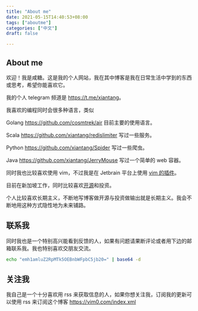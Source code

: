 ```yaml
---
title: "About me"
date: 2021-05-15T14:40:53+08:00
tags: ["aboutme"]
categories: ["中文"]
draft: false

---
```




## About me

欢迎！我是咸糖。这是我的个人网站，我在其中博客是我在日常生活中学到的东西或思考，希望你能喜欢它。

我的个人 telegram 频道是 <https://t.me/xiantang>。

我喜欢的编程同时会很多种语言，类似

Golang <https://github.com/cosmtrek/air> 目前主要的使用语言。

Scala <https://github.com/xiantang/redislimiter> 写过一些服务。

Python <https://github.com/xiantang/Spider> 写过一些爬虫。

Java <https://github.com/xiantang/JerryMouse> 写过一个简单的 web 容器。

同时我也比较喜欢使用 vim，不过我是在 Jetbrain 平台上使用 [vim 的插件](https://github.com/xiantang/dotfile/blob/main/.ideavimrc)。

目前在新加坡工作，同时比较喜欢[开源](https://github.com/xiantang)和投资。

个人比较喜欢长期主义，不断地写博客做开源与投资做输出就是长期主义。我会不断地用这种方式隐性地为未来铺路。

## 联系我

同时我也是一个特别高兴能看到反馈的人，如果有问题请果断评论或者用下边的邮箱联系我。我也特别喜欢交朋友交流。

```sh
echo "emh1amluZ2RpMTk5OEBnbWFpbC5jb20=" | base64 -d
```

## 关注我

我自己是一个十分喜欢用 rss 来获取信息的人，如果你想关注我，订阅我的更新可以使用 rss 来订阅这个博客 <https://vim0.com/index.xml>
